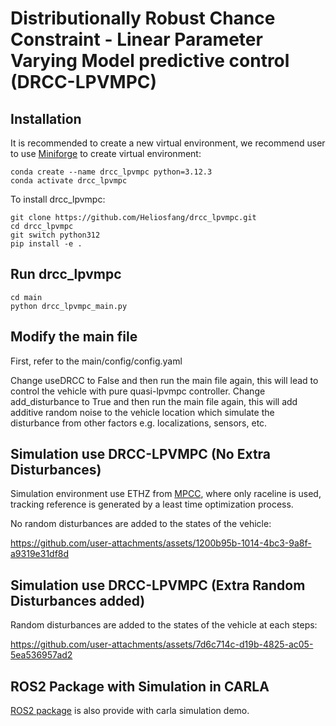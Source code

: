 # Distributionally Robust Chance Constraint - Linear Parameter Varying Model predictive control (DRCC-LPVMPC)

## Installation

It is recommended to create a new virtual environment, we recommend user to use [Miniforge](https://github.com/conda-forge/miniforge) to create virtual environment:

```
conda create --name drcc_lpvmpc python=3.12.3
conda activate drcc_lpvmpc
```

To install drcc_lpvmpc:

```
git clone https://github.com/Heliosfang/drcc_lpvmpc.git
cd drcc_lpvmpc
git switch python312
pip install -e .
```

## Run drcc_lpvmpc

```
cd main
python drcc_lpvmpc_main.py
```

## Modify the main file

First, refer to the main/config/config.yaml

Change useDRCC to False and then run the main file again, this will lead to control the vehicle with pure quasi-lpvmpc controller.
Change add_disturbance to True and then run the main file again, this will add additive random noise to the vehicle location which simulate the disturbance from other factors e.g. localizations, sensors, etc.

## Simulation use DRCC-LPVMPC (No Extra Disturbances)

Simulation environment use ETHZ from [MPCC](https://github.com/alexliniger/MPCC), where only raceline is used, tracking reference is generated by a least time optimization process.

No random disturbances are added to the states of the vehicle:



https://github.com/user-attachments/assets/1200b95b-1014-4bc3-9a8f-a9319e31df8d


## Simulation use DRCC-LPVMPC (Extra Random Disturbances added)

Random disturbances are added to the states of the vehicle at each steps:



https://github.com/user-attachments/assets/7d6c714c-d19b-4825-ac05-5ea536957ad2


## ROS2 Package with Simulation in CARLA

[ROS2 package](https://github.com/Heliosfang/ros2_ws) is also provide with carla simulation demo.
